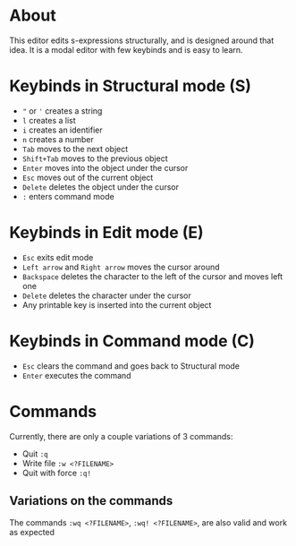 # About
This editor edits s-expressions structurally, and is designed around that idea. It is a modal editor with few keybinds and is easy to learn.

# Keybinds in Structural mode (S)
- `"` or `'` creates a string
- `l` creates a list
- `i` creates an identifier
- `n` creates a number
- `Tab` moves to the next object
- `Shift+Tab` moves to the previous object
- `Enter` moves into the object under the cursor
- `Esc` moves out of the current object
- `Delete` deletes the object under the cursor
- `:` enters command mode

# Keybinds in Edit mode (E)
- `Esc` exits edit mode
- `Left arrow` and `Right arrow` moves the cursor around
- `Backspace` deletes the character to the left of the cursor and moves left one
- `Delete` deletes the character under the cursor
- Any printable key is inserted into the current object

# Keybinds in Command mode (C)
- `Esc` clears the command and goes back to Structural mode
- `Enter` executes the command

# Commands
Currently, there are only a couple variations of 3 commands:
- Quit `:q`
- Write file `:w <?FILENAME>`
- Quit with force `:q!`

## Variations on the commands
The commands `:wq <?FILENAME>`, `:wq! <?FILENAME>`, are also valid and work as expected
